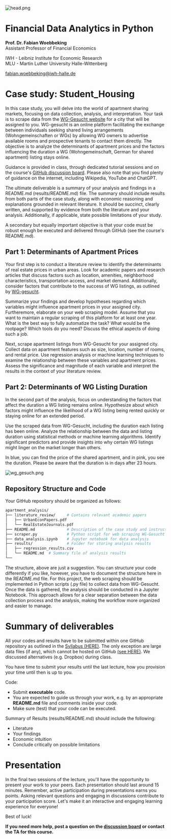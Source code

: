 ![head.png](https://github.com/cafawo/FinancialDataAnalytics/blob/master/figures/head.jpg?raw=1)

# Financial Data Analytics in Python

**Prof. Dr. Fabian Woebbeking**</br>
Assistant Professor of Financial Economics

IWH - Leibniz Institute for Economic Research</br>
MLU - Martin Luther University Halle-Wittenberg

fabian.woebbeking@iwh-halle.de



# Case study: Student_Housing

In this case study, you will delve into the world of apartment sharing markets, focusing on data collection, analysis, and interpretation. Your task is to scrape data from the [WG-Gesucht website](https://www.wg-gesucht.de/) for a city that will be assigned to you. WG-gesucht is an online platform facilitating the exchange between individuals seeking shared living arrangements (Wohngemeinschaften or WGs) by allowing WG owners to advertise available rooms and prospective tenants to contact them directly. The objective is to analyze the determinants of apartment prices and the factors influencing the duration a WG (Wohngemeinschaft, German for shared apartment) listing stays online.

Guidance is provided in class, through dedicated tutorial sessions and on the course's [GitHub discussion board](https://github.com/cafawo/FinancialDataAnalytics/discussions). Please also note that you find plenty of guidance on the internet, including Wikipedia, YouTube and ChatGPT.

The ultimate deliverable is a summary of your analysis and findings in a README.md (results/README.md) file. The summary should include results from both parts of the case study, along with economic reasoning and explanations grounded in relevant literature. It should be succinct, clearly written, and supported by evidence from both the literature and your analysis. Additionally, if applicable, state possible limitations of your study. 

A secondary but equally important objective is that your code must be robust enough be executed and delivered through GitHub (see the course's README.md). 

## Part 1: Determinants of Apartment Prices

Your first step is to conduct a literature review to identify the determinants of real estate prices in urban areas. Look for academic papers and research articles that discuss factors such as location, amenities, neighborhood characteristics, transportation access, and market demand. 
Additionally, consider factors that contribute to the success of WG listings, as outlined by [WG-gesucht](https://www.wg-gesucht.de/artikel/creating-an-offer-this-is-how-you-successfully-place-an-ad).

Summarize your findings and develop hypotheses regarding which variables might influence apartment prices in your assigned city. Furtheremore, elaborate on your web scraping model. Assume that you want to maintain a regular scraping of this platform for at least one year. What is the best way to fully automatize the task? What would be the rootpage? Which tools do you need? Discuss the ethical aspects of doing such a job.

Next, scrape apartment listings from WG-Gesucht for your assigned city. Collect data on apartment features such as size, location, number of rooms, and rental price. Use regression analysis or machine learning techniques to examine the relationship between these variables and apartment prices. Assess the significance and magnitude of each variable and interpret the results in the context of your literature review.

## Part 2: Determinants of WG Listing Duration

In the second part of the analysis, focus on understanding the factors that affect the duration a WG listing remains online. Hypothesize about which factors might influence the likelihood of a WG listing being rented quickly or staying online for an extended period.

Use the scraped data from WG-Gesucht, including the duration each listing has been online. Analyze the relationship between the data and listing duration using statistical methods or machine learning algorithms. Identify significant predictors and provide insights into why certain WG listings might linger on the market longer than others.

In blue, you can find the price of the shared apartment, and in pink, you see the duration. Please be aware that the duration is in days after 23 hours.

![wg_gesuch.png](https://github.com/cafawo/FinancialDataAnalytics/blob/master/figures/wg_gesucht.jpg?raw=1)


## Repository Structure and Code

Your GitHub repository should be organized as follows:

```bash
apartment_analysis/
├── literature_review/     # Contains relevant academic papers
│   ├── UrbanEconPapers.pdf
│   └── RealEstateJournals.pdf
├── README.md              # Description of the case study and instructions
├── scraper.py             # Python script for web scraping WG-Gesucht
├── data_analysis.ipynb    # Jupyter notebook for data analysis
├── results/               # Folder for storing analysis results
│   ├── regression_results.csv
│   └── README.md  # Summary file of analysis results
└──


```

The structure, above are just a suggestion. You can structure your code differently if you like, however, you have to document the structure here in the README.md file. For this project, the web scraping should be implemented in  Python scripts (.py file) to collect data from WG-Gesucht. Once the data is gathered, the analysis should be conducted in a Jupyter Notebook. This approach allows for a clear separation between the data collection process and the analysis, making the workflow more organized and easier to manage.

# Summary of deliverables

All your codes and results have to be submitted within one GitHub repository as outlined in the [Syllabus (HERE)](https://github.com/cafawo/FinancialDataAnalytics#how-to-submit-your-work). The only exception are large data files (if any), which cannot be hosted on GitHub [(see HERE)](https://docs.github.com/en/repositories/working-with-files/managing-large-files/about-large-files-on-github). We discussed alternatives (e.g. Dropbox) during class.

You have time to submit your results until the last lecture, how you provision your time until then is up to you.

Code:
* Submit **executable** code.
* You are expected to guide us through your work, e.g. by an appropriate **README.md** file and comments inside your code. 
* Make sure (test) that your code can be executed.

Summary of Results (results/README.md) should include the following:  
* Literature
* Your findings
* Economic intuition 
* Conclude critically on possible limitations 

# Presentation 
In the final two sessions of the lecture, you'll have the opportunity to present your work to your peers. Each presentation should last around 15 minutes. Remember, active participation during presentations earns you points. Asking relevant questions and engaging in discussions contribute to your participation score. Let's make it an interactive and engaging learning experience for everyone!

Best of luck!

**If you need more help, post a question on the [discussion board](https://github.com/iwh-halle/FinancialDataAnalytics/discussions) or contact the TA for this course.**